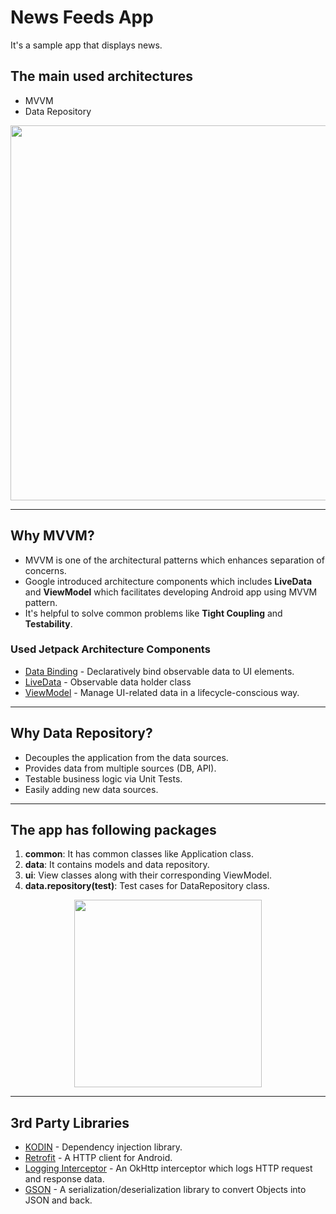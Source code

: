# News Feeds App

It's a sample app that displays news.

## The main used architectures
* MVVM
* Data Repository 

<p align="center">
    <img src="https://i.imgur.com/P3V0gwq.png" width="600">
</p>

---

## Why MVVM?
* MVVM is one of the architectural patterns which enhances separation of concerns.
* Google introduced architecture components which includes **LiveData** and **ViewModel** which facilitates developing Android app using MVVM pattern.
* It's helpful to solve common problems like **Tight Coupling** and **Testability**.


### Used Jetpack Architecture Components
* [Data Binding](https://developer.android.com/topic/libraries/data-binding/) - Declaratively bind observable data to UI elements.
* [LiveData](https://developer.android.com/topic/libraries/architecture/livedata) -  Observable data holder class
* [ViewModel](https://developer.android.com/topic/libraries/architecture/viewmodel) - Manage UI-related data in a lifecycle-conscious way.

---

## Why Data Repository?
* Decouples the application from the data sources.
* Provides data from multiple sources (DB, API).
* Testable business logic via Unit Tests.
* Easily adding new data sources.

---

## The app has following packages
1. **common**: It has common classes like Application class.
2. **data**: It contains models and data repository.
3. **ui**: View classes along with their corresponding ViewModel.
4. **data.repository(test)**: Test cases for DataRepository class.

<p align="center">
    <img src="https://i.imgur.com/ar62Xqp.png" width="300">
</p>

---

## 3rd Party Libraries
* [KODIN](https://kodein.org/Kodein-DI/) - Dependency injection library.
* [Retrofit](https://square.github.io/retrofit/) - A HTTP client for Android.
* [Logging Interceptor](https://github.com/square/okhttp/tree/master/okhttp-logging-interceptor) - An OkHttp interceptor which logs HTTP request and response data.
* [GSON](https://github.com/google/gson) - A serialization/deserialization library to convert Objects into JSON and back.